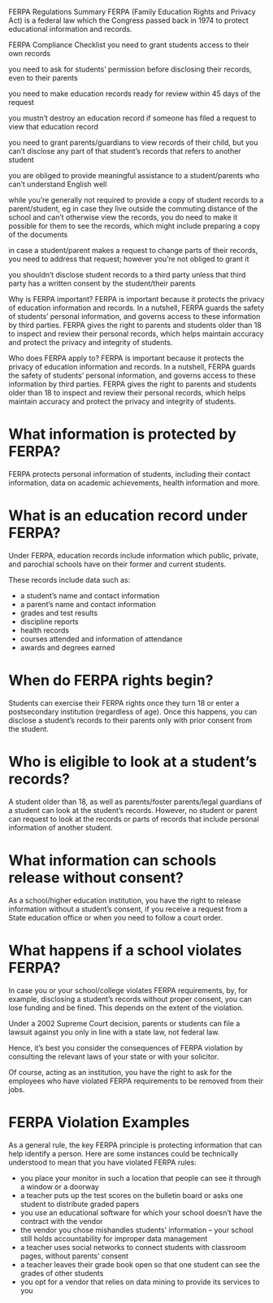 FERPA Regulations Summary
FERPA (Family Education Rights and Privacy Act) is a federal law which the Congress passed back in 1974 to protect educational information and records.

FERPA Compliance Checklist
you need to grant students access to their own records

you need to ask for students’ permission before disclosing their records, even to their parents

you need to make education records ready for review within 45 days of the request

you mustn’t destroy an education record if someone has filed a request to view that education record

you need to grant parents/guardians to view records of their child, but you can’t disclose any part of that student’s records that refers to another student

you are obliged to provide meaningful assistance to a student/parents who can’t understand English well

while you’re generally not required to provide a copy of student records to a parent/student, eg in case they live outside the commuting distance of the school and can’t otherwise view the records, you do need to make it possible for them to see the records, which might include preparing a copy of the documents

in case a student/parent makes a request to change parts of their records, you need to address that request; however you’re not obliged to grant it

you shouldn’t disclose student records to a third party unless that third party has a written consent by the student/their parents

Why is FERPA important?
FERPA is important because it protects the privacy of education information and records. In a nutshell, FERPA guards the safety of students’ personal information, and governs access to these information by third parties. FERPA gives the right to parents and students older than 18 to inspect and review their personal records, which helps maintain accuracy and protect the privacy and integrity of students.

Who does FERPA apply to?
FERPA is important because it protects the privacy of education information and records. In a nutshell, FERPA guards the safety of students’ personal information, and governs access to these information by third parties. FERPA gives the right to parents and students older than 18 to inspect and review their personal records, which helps maintain accuracy and protect the privacy and integrity of students.

# What information is protected by FERPA?
FERPA protects personal information of students, including their contact information, data on academic achievements, health information and more.

# What is an education record under FERPA?
Under FERPA, education records include information which public, private, and parochial schools have on their former and current students.

These records include data such as:

* a student’s name and contact information
* a parent’s name and contact information
* grades and test results
* discipline reports
* health records
* courses attended and information of attendance
* awards and degrees earned

# When do FERPA rights begin?
Students can exercise their FERPA rights once they turn 18 or enter a postsecondary institution (regardless of age). Once this happens, you can disclose a student’s records to their parents only with prior consent from the student.

# Who is eligible to look at a student’s records?
A student older than 18, as well as parents/foster parents/legal guardians of a student can look at the student’s records.
However, no student or parent can request to look at the records or parts of records that include personal information of another student.

# What information can schools release without consent?
As a school/higher education institution, you have the right to release information without a student’s consent, if you receive a request from a State education office or when you need to follow a court order.

# What happens if a school violates FERPA?
In case you or your school/college violates FERPA requirements, by, for example, disclosing a student’s records without proper consent, you can lose funding and be fined. This depends on the extent of the violation.

Under a 2002 Supreme Court decision, parents or students can file a lawsuit against you only in line with a state law, not federal law.

Hence, it’s best you consider the consequences of FERPA violation by consulting the relevant laws of your state or with your solicitor.

Of course, acting as an institution, you have the right to ask for the employees who have violated FERPA requirements to be removed from their jobs.

# FERPA Violation Examples
As a general rule, the key FERPA principle is protecting information that can help identify a person. Here are some instances could be technically understood to mean that you have violated FERPA rules:

* you place your monitor in such a location that people can see it through a window or a doorway
* a teacher puts up the test scores on the bulletin board or asks one student to distribute graded papers
* you use an educational software for which your school doesn’t have the contract with the vendor
* the vendor you chose mishandles students’ information – your school still holds accountability for improper data management
* a teacher uses social networks to connect students with classroom pages, without parents’ consent
* a teacher leaves their grade book open so that one student can see the grades of other students
* you opt for a vendor that relies on data mining to provide its services to you